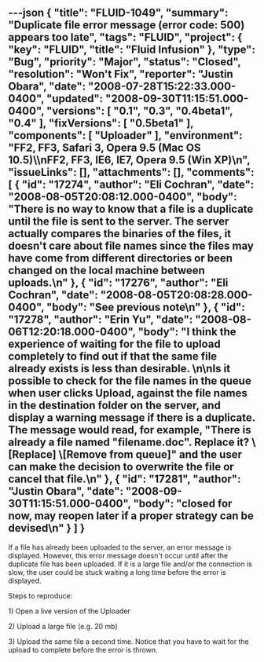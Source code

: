 ---json
{
  "title": "FLUID-1049",
  "summary": "Duplicate file error message (error code: 500) appears too late",
  "tags": "FLUID",
  "project": {
    "key": "FLUID",
    "title": "Fluid Infusion"
  },
  "type": "Bug",
  "priority": "Major",
  "status": "Closed",
  "resolution": "Won't Fix",
  "reporter": "Justin Obara",
  "date": "2008-07-28T15:22:33.000-0400",
  "updated": "2008-09-30T11:15:51.000-0400",
  "versions": [
    "0.1",
    "0.3",
    "0.4beta1",
    "0.4"
  ],
  "fixVersions": [
    "0.5beta1"
  ],
  "components": [
    "Uploader"
  ],
  "environment": "FF2, FF3, Safari 3, Opera 9.5 (Mac OS 10.5)\\\nFF2, FF3, IE6, IE7, Opera 9.5 (Win XP)\n",
  "issueLinks": [],
  "attachments": [],
  "comments": [
    {
      "id": "17274",
      "author": "Eli Cochran",
      "date": "2008-08-05T20:08:12.000-0400",
      "body": "There is **no way** to know that a file is a duplicate until the file is sent to the server. The server actually compares the binaries of the files, it doesn't care about file names since the files may have come from different directories or been changed on the local machine between uploads.\n"
    },
    {
      "id": "17276",
      "author": "Eli Cochran",
      "date": "2008-08-05T20:08:28.000-0400",
      "body": "See previous note\n"
    },
    {
      "id": "17278",
      "author": "Erin Yu",
      "date": "2008-08-06T12:20:18.000-0400",
      "body": "I think the experience of waiting for the file to upload completely to find out if that the same file already exists is less than desirable.&#x20;\n\nIs it possible to check for the file names in the queue when user clicks Upload, against the file names in the destination folder on the server, and display a warning message if there is a duplicate. The message would read, for example, \"There is already a file named \"filename.doc\". Replace it? \\[Replace]  \\[Remove from queue]\" and the user can make the decision to overwrite the file or cancel that file.\n"
    },
    {
      "id": "17281",
      "author": "Justin Obara",
      "date": "2008-09-30T11:15:51.000-0400",
      "body": "closed for now, may reopen later if a proper strategy can be devised\n"
    }
  ]
}
---
If a file has already been uploaded to the server, an error message is displayed. However, this error message doesn't occur until after the duplicate file has been uploaded. If it is a large file and/or the connection is slow, the user could be stuck waiting a long time before the error is displayed.

Steps to reproduce:

1\) Open a live version of the Uploader

2\) Upload a large file (e.g. 20 mb)

3\) Upload the same file a second time. Notice that you have to wait for the upload to complete before the error is thrown.

        